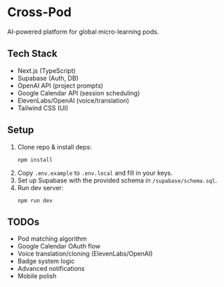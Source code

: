 # Cross-Pod

AI-powered platform for global micro-learning pods.

## Tech Stack
- Next.js (TypeScript)
- Supabase (Auth, DB)
- OpenAI API (project prompts)
- Google Calendar API (session scheduling)
- ElevenLabs/OpenAI (voice/translation)
- Tailwind CSS (UI)

## Setup
1. Clone repo & install deps:
   ```
   npm install
   ```
2. Copy `.env.example` to `.env.local` and fill in your keys.
3. Set up Supabase with the provided schema in `/supabase/schema.sql`.
4. Run dev server:
   ```
   npm run dev
   ```

## TODOs
- Pod matching algorithm
- Google Calendar OAuth flow
- Voice translation/cloning (ElevenLabs/OpenAI)
- Badge system logic
- Advanced notifications
- Mobile polish 